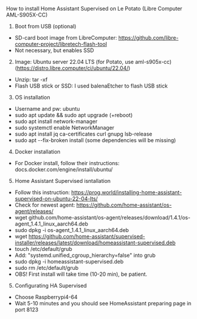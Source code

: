 How to install Home Assistant Supervised on Le Potato (Libre Computer AML-S905X-CC)

1. Boot from USB (optional)
- SD-card boot image from LibreComputer: https://github.com/libre-computer-project/libretech-flash-tool
- Not necessary, but enables SSD

2. Image: Ubuntu server 22.04 LTS (for Potato, use aml-s905x-cc) (https://distro.libre.computer/ci/ubuntu/22.04/)
- Unzip: tar -xf
- Flash USB stick or SSD: I used balenaEtcher to flash USB stick

3. OS installation
- Username and pw: ubuntu
- sudo apt update && sudo apt upgrade (+reboot)
- sudo apt install network-manager
- sudo systemctl enable NetworkManager
- sudo apt install jq ca-certificates curl gnupg lsb-release
- sudo apt --fix-broken install (some dependencies will be missing)

4. Docker installation
- For Docker install, follow their instructions: docs.docker.com/engine/install/ubuntu/

5. Home Assistant Supervised isntallation
- Follow this instruction: https://prog.world/installing-home-assistant-supervised-on-ubuntu-22-04-lts/
- Check for newest agent: https://github.com/home-assistant/os-agent/releases/
- wget github.com/home-assistant/os-agent/releases/download/1.4.1/os-agent_1.4.1_linux_aarch64.deb
- sudo dpkg -i os-agent_1.4.1_linux_aarch64.deb
- wget https://github.com/home-assistant/supervised-installer/releases/latest/download/homeassistant-supervised.deb
- touch /etc/default/grub
- Add: "systemd.unified_cgroup_hierarchy=false" into grub
- sudo dpkg -i homeassistant-supervised.deb
- sudo rm /etc/default/grub
- OBS! First install will take time (10-20 min), be patient.

5. Configurating HA Supervised
- Choose Raspberrypi4-64
- Wait 5-10 minutes and you should see HomeAssistant preparing page in port 8123
